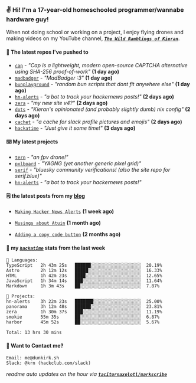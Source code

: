 ### ✌️ Hi! I'm a 17-year-old homeschooled programmer/wannabe hardware guy!

When not doing school or working on a project, I enjoy flying drones and making videos on my YouTube channel, [**_`The Wild Ramblings of Kieran`_**](https://youtube.com/@kieran.rambles).

#### 👷 The latest repos I've pushed to

- [`cap`](https://github.com/tiagorangel1/cap) - _"Cap is a lightweight, modern open-source CAPTCHA alternative using SHA-256 proof-of-work"_ **(1 day ago)**
- [`madbadger`](https://github.com/taciturnaxolotl/madbadger) - _"MadBadger :3"_ **(1 day ago)**
- [`bunplayground`](https://github.com/taciturnaxolotl/bunplayground) - _"random bun scripts that dont fit anywhere else"_ **(1 day ago)**
- [`hn-alerts`](https://github.com/taciturnaxolotl/hn-alerts) - _"a bot to track your hackernews posts!"_ **(2 days ago)**
- [`zera`](https://github.com/taciturnaxolotl/zera) - _"my new site v4?"_ **(2 days ago)**
- [`dots`](https://github.com/taciturnaxolotl/dots) - _"Kieran's opinionated (and probably slightly dumb) nix config"_ **(2 days ago)**
- [`cachet`](https://github.com/taciturnaxolotl/cachet) - _"a cache for slack profile pictures and emojis"_ **(2 days ago)**
- [`hackatime`](https://github.com/hackclub/hackatime) - _"Just give it some time!"_ **(3 days ago)**

#### ⌨️ My latest projects

- [`tern`](https://github.com/taciturnaxolotl/tern) - _"an fpv drone!"_
- [`pxlboard`](https://github.com/taciturnaxolotl/pxlboard) - _"YAGNG (yet another generic pixel grid)"_
- [`serif`](https://github.com/taciturnaxolotl/serif) - _"bluesky community verifications! (also the site repo for serif.blue)"_
- [`hn-alerts`](https://github.com/taciturnaxolotl/hn-alerts) - _"a bot to track your hackernews posts!"_

#### 🗒️ the latest posts from my [blog](https://dunkirk.sh)

- [`Making Hacker News Alerts`](https://dunkirk.sh/blog/hn-alerts/) **(1 week ago)**

- [`Musings about Atuin`](https://dunkirk.sh/blog/atuin/) **(1 month ago)**

- [`Adding a copy code button`](https://dunkirk.sh/blog/adding-a-copy-button/) **(2 months ago)**



#### 📡 my [_`hackatime`_](https://waka.hackclub.com) stats from the last week

```text
💾 Languages:
TypeScript   2h 43m 25s   ██████░░░░░░░░░░░░░░░░░░░  20.19%
Astro        2h 12m 12s   █████░░░░░░░░░░░░░░░░░░░░  16.33%
HTML         1h 42m 23s   ████░░░░░░░░░░░░░░░░░░░░░  12.65%
JavaScript   1h 34m 14s   ███░░░░░░░░░░░░░░░░░░░░░░  11.64%
Markdown     1h 3m 43s    ██░░░░░░░░░░░░░░░░░░░░░░░  7.87%

💼 Projects:
hn-alerts    3h 22m 23s   ███████░░░░░░░░░░░░░░░░░░  25.00%
panorama     3h 12m 48s   ██████░░░░░░░░░░░░░░░░░░░  23.81%
zera         1h 30m 37s   ███░░░░░░░░░░░░░░░░░░░░░░  11.19%
smokie       55m 35s      ██░░░░░░░░░░░░░░░░░░░░░░░  6.87%
harbor       45m 52s      ██░░░░░░░░░░░░░░░░░░░░░░░  5.67%

Total: 13 hrs 30 mins
```

#### 📮 Want to Contact me?

```text
Email: me@dunkirk.sh
Slack: @krn (hackclub.com/slack)
```

_readme auto updates on the hour via [**`taciturnaxolotl/markscribe`**](https://github.com/taciturnaxolotl/markscribe)_
